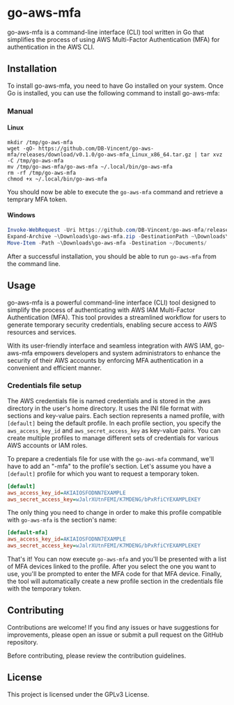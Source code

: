 # go-aws-mfa

go-aws-mfa is a command-line interface (CLI) tool written in Go that simplifies the process of using AWS Multi-Factor Authentication (MFA) for authentication in the AWS CLI.

## Installation

To install go-aws-mfa, you need to have Go installed on your system. Once Go is installed, you can use the following command to install go-aws-mfa:

### Manual
#### Linux
```shell
mkdir /tmp/go-aws-mfa
wget -qO- https://github.com/DB-Vincent/go-aws-mfa/releases/download/v0.1.0/go-aws-mfa_Linux_x86_64.tar.gz | tar xvz -C /tmp/go-aws-mfa
mv /tmp/go-aws-mfa/go-aws-mfa ~/.local/bin/go-aws-mfa
rm -rf /tmp/go-aws-mfa
chmod +x ~/.local/bin/go-aws-mfa
```

You should now be able to execute the `go-aws-mfa` command and retrieve a temprary MFA token.

#### Windows
```powershell
Invoke-WebRequest -Uri https://github.com/DB-Vincent/go-aws-mfa/releases/download/v0.1.0/go-aws-mfa_Windows_x86_64.zip -OutFile ~\Downloads\go-aws-mfa.zip
Expand-Archive ~\Downloads\go-aws-mfa.zip -DestinationPath ~\Downloads\go-aws-mfa
Move-Item -Path ~\Downloads\go-aws-mfa -Destination ~/Documents/
```

After a successful installation, you should be able to run `go-aws-mfa` from the command line.

## Usage

go-aws-mfa is a powerful command-line interface (CLI) tool designed to simplify
the process of authenticating with AWS IAM Multi-Factor Authentication (MFA).
This tool provides a streamlined workflow for users to generate temporary security credentials, 
enabling secure access to AWS resources and services.

With its user-friendly interface and seamless integration with AWS IAM,
go-aws-mfa empowers developers and system administrators to enhance the security of
their AWS accounts by enforcing MFA authentication in a convenient and efficient manner.

### Credentials file setup

The AWS credentials file is named credentials and is stored in the .aws directory in the user's home directory. It uses the INI file format with sections and key-value pairs. Each section represents a named profile, with `[default]` being the default profile. In each profile section, you specify the `aws_access_key_id` and `aws_secret_access_key` as key-value pairs. You can create multiple profiles to manage different sets of credentials for various AWS accounts or IAM roles. 

To prepare a credentials file for use with the `go-aws-mfa` command, we'll have to add an "-mfa" to the profile's section. Let's assume you have a `[default]` profile for which you want to request a temporary token.

```ini
[default]
aws_access_key_id=AKIAIOSFODNN7EXAMPLE
aws_secret_access_key=wJalrXUtnFEMI/K7MDENG/bPxRfiCYEXAMPLEKEY
```

The only thing you need to change in order to make this profile compatible with `go-aws-mfa` is the section's name:

```ini
[default-mfa]
aws_access_key_id=AKIAIOSFODNN7EXAMPLE
aws_secret_access_key=wJalrXUtnFEMI/K7MDENG/bPxRfiCYEXAMPLEKEY
```

That's it! You can now execute `go-aws-mfa` and you'll be presented with a list of MFA devices linked to the profile. After you select the one you want to use, you'll be prompted to enter the MFA code for that MFA device. Finally, the tool will automatically create a new profile section in the credentials file with the temporary token.

## Contributing

Contributions are welcome! If you find any issues or have suggestions for improvements, please open an issue or submit a pull request on the GitHub repository.

Before contributing, please review the contribution guidelines.

## License

This project is licensed under the GPLv3 License.